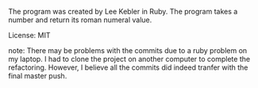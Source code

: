 The program was created by Lee Kebler in Ruby. The program takes a number and return its roman numeral value.

License: MIT

note: There may be problems with the commits due to a ruby problem on my laptop. I had to clone the project on another computer to complete the refactoring. However, I believe all the commits did indeed tranfer with the final master push.
